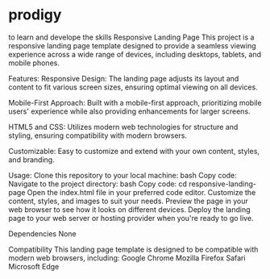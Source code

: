 # prodigy
to learn and develope the skills 
Responsive Landing Page
This project is a responsive landing page template designed to provide a seamless viewing experience across a wide range of devices, including desktops, tablets, and mobile phones.

Features:
Responsive Design: The landing page adjusts its layout and content to fit various screen sizes, ensuring optimal viewing on all devices.

Mobile-First Approach: Built with a mobile-first approach, prioritizing mobile users' experience while also providing enhancements for larger screens.

HTML5 and CSS: Utilizes modern web technologies for structure and styling, ensuring compatibility with modern browsers.

Customizable: Easy to customize and extend with your own content, styles, and branding.

Usage:
Clone this repository to your local machine:
bash
Copy code:
Navigate to the project directory:
bash
Copy code:
cd responsive-landing-page
Open the index.html file in your preferred code editor.
Customize the content, styles, and images to suit your needs.
Preview the page in your web browser to see how it looks on different devices.
Deploy the landing page to your web server or hosting provider when you're ready to go live.

Dependencies
None

Compatibility
This landing page template is designed to be compatible with modern web browsers, including:
Google Chrome
Mozilla Firefox
Safari
Microsoft Edge
